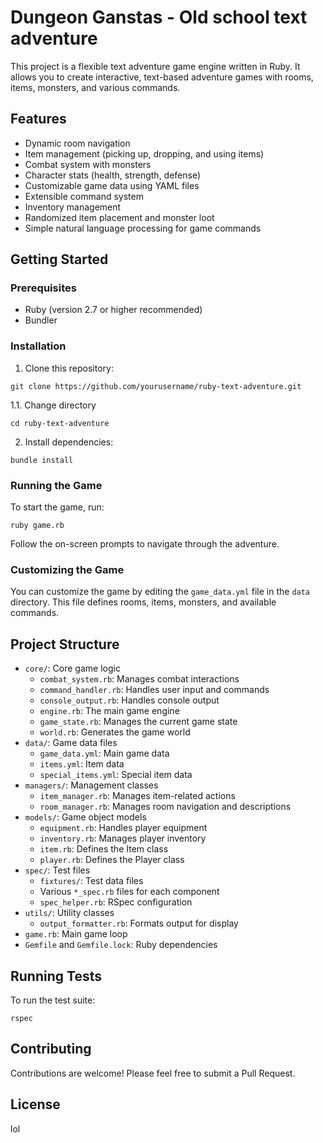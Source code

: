 # Dungeon Ganstas - Old school text adventure

This project is a flexible text adventure game engine written in Ruby. It allows you to create interactive, text-based adventure games with rooms, items, monsters, and various commands.

## Features

- Dynamic room navigation
- Item management (picking up, dropping, and using items)
- Combat system with monsters
- Character stats (health, strength, defense)
- Customizable game data using YAML files
- Extensible command system
- Inventory management
- Randomized item placement and monster loot
- Simple natural language processing for game commands

## Getting Started

### Prerequisites

- Ruby (version 2.7 or higher recommended)
- Bundler

### Installation

1. Clone this repository:

```
git clone https://github.com/yourusername/ruby-text-adventure.git
```

1.1. Change directory
```
cd ruby-text-adventure
```

2. Install dependencies:

```
bundle install
```

### Running the Game

To start the game, run:

```
ruby game.rb
```

Follow the on-screen prompts to navigate through the adventure.

### Customizing the Game

You can customize the game by editing the `game_data.yml` file in the `data` directory. This file defines rooms, items, monsters, and available commands.

## Project Structure

- `core/`: Core game logic
  - `combat_system.rb`: Manages combat interactions
  - `command_handler.rb`: Handles user input and commands
  - `console_output.rb`: Handles console output
  - `engine.rb`: The main game engine
  - `game_state.rb`: Manages the current game state
  - `world.rb`: Generates the game world
- `data/`: Game data files
  - `game_data.yml`: Main game data
  - `items.yml`: Item data
  - `special_items.yml`: Special item data
- `managers/`: Management classes
  - `item_manager.rb`: Manages item-related actions
  - `room_manager.rb`: Manages room navigation and descriptions
- `models/`: Game object models
  - `equipment.rb`: Handles player equipment
  - `inventory.rb`: Manages player inventory
  - `item.rb`: Defines the Item class
  - `player.rb`: Defines the Player class
- `spec/`: Test files
  - `fixtures/`: Test data files
  - Various `*_spec.rb` files for each component
  - `spec_helper.rb`: RSpec configuration
- `utils/`: Utility classes
  - `output_formatter.rb`: Formats output for display
- `game.rb`: Main game loop
- `Gemfile` and `Gemfile.lock`: Ruby dependencies

## Running Tests

To run the test suite:

```
rspec
```

## Contributing

Contributions are welcome! Please feel free to submit a Pull Request.

## License

lol
